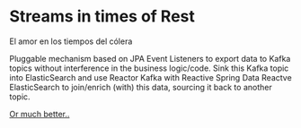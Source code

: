 # Streams in times of Rest
El amor en los tiempos del cólera

Pluggable mechanism based on JPA Event Listeners to export data to Kafka topics without interference in the business logic/code. 
Sink this Kafka topic into ElasticSearch and use Reactor Kafka with Reactive Spring Data Reactve ElasticSearch to join/enrich (with) this data, sourcing it back to another topic.

[Or much better..](https://debezium.io/blog/2019/02/19/reliable-microservices-data-exchange-with-the-outbox-pattern/)
